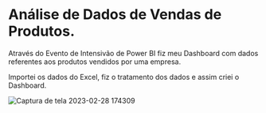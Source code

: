 # Análise de Dados de Vendas de Produtos.

Através do Evento de Intensivão de Power BI fiz meu Dashboard com dados referentes aos produtos vendidos por uma empresa.

Importei os dados do Excel, fiz o tratamento dos dados e assim criei o Dashboard.

![Captura de tela 2023-02-28 174309](https://user-images.githubusercontent.com/113316157/222015746-0d9e8175-bf6d-4e15-824c-39b1e0ac68fc.png)
